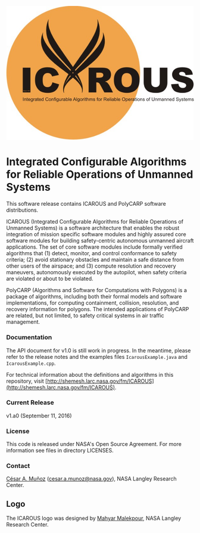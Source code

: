 ![](logo/ICAROUS.jpeg "")

Integrated Configurable Algorithms for Reliable Operations of Unmanned Systems
========

This software release contains ICAROUS and PolyCARP software
distributions.

ICAROUS (Integrated Configurable Algorithms for Reliable Operations of
Unmanned Systems) is a software architecture that enables the robust integration
of mission specific software modules and highly assured core software
modules for building safety-centric autonomous unmanned aircraft
applications. The set of core software modules include formally
verified algorithms that (1) detect, monitor, and control conformance
to safety criteria; (2) avoid stationary obstacles and maintain a safe
distance from other users of the airspace; and (3) compute resolution
and recovery maneuvers, autonomously executed by the autopilot, when
safety criteria are violated or about to be violated.

PolyCARP (Algorithms and Software for Computations with Polygons)
is a package of algorithms, including both their formal
models and software implementations, for computing containment,
collision, resolution, and recovery information for polygons. The
intended applications of PolyCARP are related, but not limited, to
safety critical systems in air traffic management.

### Documentation

The API document for v1.0 is still work in progress. In the meantime,
please refer to the release notes and the examples files
`IcarousExample.java` and `IcarousExample.cpp`.

For technical information about the definitions and algorithms in this
repository, visit [http://shemesh.larc.nasa.gov/fm/ICAROUS](http://shemesh.larc.nasa.gov/fm/ICAROUS).

### Current Release

v1.a0 (September 11, 2016)

### License

This code is released under NASA's Open Source Agreement. For more
information see files in directory LICENSES.

### Contact

[C&eacute;sar A. Mu&ntilde;oz](http://shemesh.larc.nasa.gov/people/cam) (cesar.a.munoz@nasa.gov), NASA Langley Research Center.

## Logo

The ICAROUS logo was designed by 
[Mahyar Malekpour](http://shemesh.larc.nasa.gov/people/mrm/publications.htm#ETC), NASA Langley Research Center.
